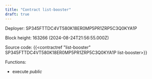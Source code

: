 ```yaml
---
title: "Contract list-booster"
draft: true
---
```

Deployer: SP345FTTDC4VT580K18ER0MP5PR1ZRP5C3Q0KYA1P


 



Block height: 163266 (2024-08-24T21:56:55.000Z)

Source code: {{<contractref "list-booster" SP345FTTDC4VT580K18ER0MP5PR1ZRP5C3Q0KYA1P list-booster>}}

Functions:

* execute _public_

